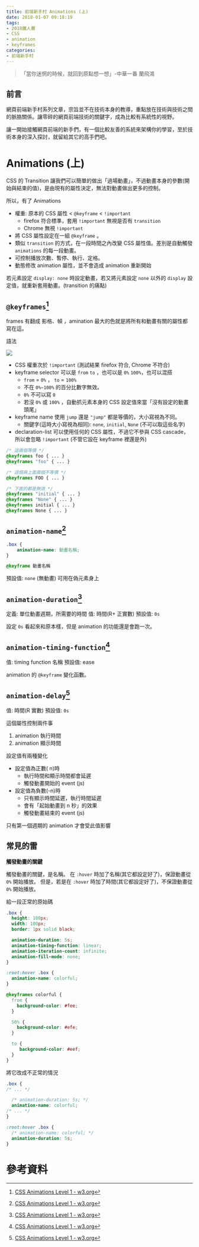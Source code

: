 ```yaml
---
title: 前端新手村 Animations (上)
date: 2018-01-07 09:18:19
tags:
- 2018鐵人賽
- CSS
- animation
- keyframes
categories: 
- 前端新手村
---
```

> 「當你迷惘的時候，就回到原點想一想」-中華一番 蘭飛鴻

## 前言

網頁前端新手村系列文章，宗旨並不在技術本身的教導，重點放在技術與技術之間的脈胳關係。讓零碎的網頁前端技術的關鍵字，成為比較有系統性的視野。

讓一開始接觸網頁前端的新手們，有一個比較友善的系統來架構你的學習，至於技術本身的深入探討，就留給其它的高手們吧。

# Animations (上)

CSS 的 Transition 讓我們可以簡單的做出「過場動畫」，不過動畫本身的參數(開始與結束的值)，是由現有的屬性決定，無法對動畫做出更多的控制。

所以，有了 Animations
- 權重: 原本的 CSS 屬性 < `@keyframe` < `!important`
    - firefox 符合標準，套用 `!important` 無視是否有 `transition`
    - Chrome 無視 `!important`
- 將 CSS 屬性設定在一組 `@keyframe` 。
- 類似 `transition` 的方式，在一段時間之內改變 CSS 屬性值。差別是自動觸發 `animations` 的每一段動畫。
- 可控制播放次數、暫停、執行、定格。
- 動態修改 animation 屬性，並不會造成 animation 重新開始

若元素設定 `display: none` 時設定動畫，若又將元素設定 `none` 以外的 `display` 設定值，就重新套用動畫。(transition 的痛點)

## `@keyframes`[^1]

frames 有翻成 影格、幀 ，amination 最大的色就是將所有和動畫有關的屬性都寫在這。

語法

![](https://i.imgur.com/U4TjG72.jpg)

- CSS 權重次於 `!important` (測試結果 firefox 符合, Chrome 不符合)
- keyframe selector 可以是 `from` `to` ，也可以是 `0%` `100%`，也可以混搭
    - `from` = `0%` ， `to` = `100%`
    - 不在 `0%~100%` 的百分比數字無效。
    - `0%` 不可以寫 `0`
    - 若沒 `0%` 或 `100%` ，自動抓元素本身的 CSS 設定值來當「沒有設定的動畫頭尾」
- keyframe name 使用 `jump` 還是 `"jump"` 都是等價的，大小寫視為不同。
    - 關鍵字(這時大小寫視為相同): `none`, `initial`, `None` (不可以取這些名字)
- declaration-list 可以使用任何的 CSS 屬性，不過它不參與 CSS cascade，所以會忽略 `!important` (不管它設在 keyframe 裡還是外)


```css
/* 這兩個等價 */
@keyframes foo { ... }
@keyframes "foo" { ... }

/* 這個與上面兩個不等價 */
@keyframes FOO { ... }

/* 下面的都是無效 */
@keyframes "initial" { ... }
@keyframes "None" { ... }
@keyframes initial { ... }
@keyframes None { ... }
```

## `animation-name`[^1]

```css
.box {
    animation-name: 動畫名稱;
}

@keyframe 動畫名稱
```

預設值: `none` (無動畫)
可用在偽元素身上

## `animation-duration`[^1]

定義: 單位動畫週期，所需要的時間
值: 時間(R+ 正實數)
預設值: `0s`

設定 `0s` 看起來和原本樣，但是 animation 的功能還是會跑一次。

## `animation-timing-function`[^1]

值: timing function 名稱
預設值: ease

animation 的 `@keyframe` 變化函數。

## `animation-delay`[^1]

值: 時間(R 實數)
預設值: `0s`

這個屬性控制兩件事

1. animation 執行時間
1. animation 顯示時間

設定值有兩種變化
- 設定值為正數( n)時
    - 執行時間和顯示時間都會延遲
    - 觸發動畫開始的 event (js)
- 設定值為負數(-n)時
    - 只有顯示時間延遲，執行時間延遲
    - 會有「起始動畫到 n 秒」的效果
    - 觸發動畫結束的 event (js)

只有第一個週期的 animation 才會受此值影響


## 常見的雷

**觸發動畫的關鍵**

觸發動畫的關鍵，是名稱。
在 `:hover`  時加了名稱(其它都設定好了)，保證動畫從 `0%` 開始播放。
但是，若是在 `:hover` 時加了時間(其它都設定好了)，不保證動畫從 `0%` 開始播放。

給一段正常的原始碼

```css
.box {
  height: 100px;
  width: 100px;
  border: 1px solid black;

  animation-duration: 5s;
  animation-timing-function: linear;
  animation-iteration-count: infinite;
  animation-fill-mode: none;
}

:root:hover .box {
  animation-name: colorful;
}

@keyframes colorful {
  from {
    background-color: #fee;
  }

  50% {
    background-color: #efe;
  }

  to {
     background-color: #eef;
  }
}
```

將它改成不正常的情況

```css
.box {
/* ... */

  /* animation-duration: 5s; */
  animation-name: colorful;
/* ... */
}

:root:hover .box {
  /* animation-name: colorful; */
  animation-duration: 5s;
}
```
# 參考資料

[^1]: [CSS Animations Level 1 - w3.org](https://www.w3.org/TR/CSS-animations-1/)
